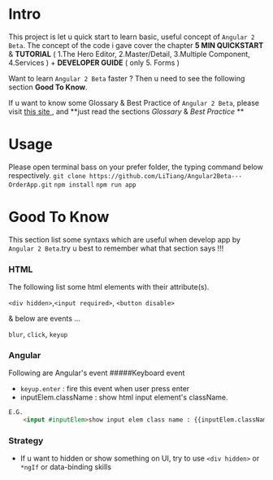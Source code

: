 Intro
==========

This project is let u quick start to learn basic, useful concept of `Angular 2 Beta`. The concept of the code i gave cover the chapter **5 MIN QUICKSTART** & **TUTORIAL** ( 1.The Hero Editor, 2.Master/Detail, 3.Multiple Component, 4.Services ) + **DEVELOPER GUIDE** ( only 5. Forms )

Want to learn `Angular 2 Beta` faster ? Then u need to see the following section **Good To Know**.

If u want to know some Glossary & Best Practice of `Angular 2 Beta`, please visit [this site ](https://litiang.gitbooks.io/angular-2-0/content/), and **just read the sections *Glossary* & *Best Practice* **

Usage
===========
Please open terminal bass on your prefer folder, the typing command below respectively.
`git clone https://github.com/LiTiang/Angular2Beta---OrderApp.git`
`npm install`
`npm run app`

Good To Know
============
This section list some syntaxs which are useful when develop app by `Angular 2 Beta`.try u best to remember what that section says !!!

### HTML
The following list some html elements with their attribute(s).

`<div hidden>`,`<input required>`, `<button disable>` 

& below are events ...

`blur`, `click`, `keyup`

### Angular 
Following are Angular's event
#####Keyboard event
* `keyup.enter` : fire this event when user press enter 
* inputElem.className : show html input element's className.
```html
E.G.
    <input #inputElem>show input elem class name : {{inputElem.className}}
```

### Strategy 
* If u want to hidden or show something on UI, try to use `<div hidden>` or `*ngIf` or data-binding skills

